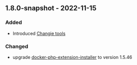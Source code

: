 
## 1.8.0-snapshot - 2022-11-15

### Added

- Introduced [Changie tools](https://github.com/miniscruff/changie)

### Changed

- upgrade [docker-php-extension-installer](https://github.com/mlocati/docker-php-extension-installer) to version 1.5.46
